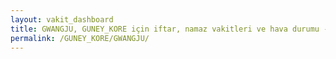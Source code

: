 ```yaml
---
layout: vakit_dashboard
title: GWANGJU, GUNEY_KORE için iftar, namaz vakitleri ve hava durumu - ilçe/eyalet seç
permalink: /GUNEY_KORE/GWANGJU/
---
```


<script type="text/javascript">
  var GLOBAL_COUNTRY = 'GUNEY_KORE';
  var GLOBAL_CITY = 'GWANGJU';
  var GLOBAL_STATE = '';
  var lat = 72;
  var lon = 21;
</script>
